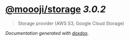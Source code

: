# [@moooji/storage](https://github.com/moooji/storage) *3.0.2*

> Storage provider (AWS S3, Google Cloud Storage)


*Documentation generated with [doxdox](https://github.com/neogeek/doxdox).*
